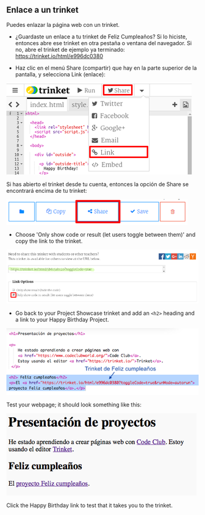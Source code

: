 ## Enlace a un trinket

Puedes enlazar la página web con un trinket.

+ ¿Guardaste un enlace a tu trinket de Feliz Cumpleaños? Si lo hiciste, entonces abre ese trinket en otra pestaña o ventana del navegador. Si no, abre el trinket de ejemplo ya terminado: <https://trinket.io/html/e996dc0380>

+ Haz clic en el menú Share (compartir) que hay en la parte superior de la pantalla, y selecciona Link (enlace):

![captura de pantalla](images/showcase-share1.png)

Si has abierto el trinket desde tu cuenta, entonces la opción de Share se encontrará encima de tu trinket:

![captura de pantalla](images/showcase-share2.png)

+ Choose 'Only show code or result (let users toggle between them)' and copy the link to the trinket. 

![screenshot](images/showcase-get-link.png)

+ Go back to your Project Showcase trinket and add an `<h2>` heading and a link to your Happy Birthday Project.

![captura de pantalla](images/showcase-link-trinket.png)

Test your webpage; it should look something like this:

![captura de pantalla](images/showcase-link-output.png)

Click the Happy Birthday link to test that it takes you to the trinket.